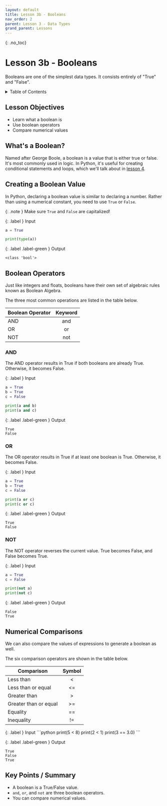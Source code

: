 ```yaml
---
layout: default
title: Lesson 3b - Booleans
nav_order: 2
parent: Lesson 3 - Data Types
grand_parent: Lessons
---
```


{: .no_toc}  
# Lesson 3b - Booleans

Booleans are one of the simplest data types. It consists entirely of "True" and "False".

<details markdown="block">
  <summary>
    Table of Contents
  </summary>
  {: .text-delta }
- TOC
{:toc}
</details>

## Lesson Objectives
- Learn what a boolean is
- Use boolean operators
- Compare numerical values

<!-- ## Lesson Video
The following video demonstrates each of the steps outlined below in text.

<iframe height="416" width="100%" allowfullscreen frameborder=0 src="https://echo360.ca/media/a65689c0-c35c-4f33-9c12-f0ac97883f54/public?autoplay=false&automute=false"></iframe>
[View original here.](https://echo360.ca/media/a65689c0-c35c-4f33-9c12-f0ac97883f54/public?autoplay=false&automute=false) -->

## What's a Boolean?

Named after George Boole, a boolean is a value that is either true or false. It's most commonly used in logic. In Python, it's useful for creating conditional statements and loops, which we'll talk about in [lesson 4](lesson4).

## Creating a Boolean Value

In Python, declaring a boolean value is similar to declaring a number. Rather than using a numerical constant, you need to use `True` or `False`.

{: .note }
Make sure `True` and `False` are capitalized!

<div class="code-example" markdown="1">

{: .label }
Input
```python
a = True

print(type(a))
```

{: .label .label-green }
Output
```
<class 'bool'>
```
</div>

## Boolean Operators

Just like integers and floats, booleans have their own set of algebraic rules known as Boolean Algebra.

The three most common operations are listed in the table below.

| Boolean Operator | Keyword |
|------------------|:-------:|
| AND              |   and   |
| OR               |    or   |
| NOT              |   not   |


### AND

The AND operator results in True if both booleans are already True. Otherwise, it becomes False.

<div class="code-example" markdown="1">

{: .label }
Input
```python
a = True
b = True
c = False

print(a and b)
print(a and c)
```

{: .label .label-green }
Output
```
True
False
```
</div>

### OR

The OR operator results in True if at least one boolean is True. Otherwise, it becomes False.

<div class="code-example" markdown="1">

{: .label }
Input
```python
a = True
b = True
c = False

print(a or c)
print(c or c)
```

{: .label .label-green }
Output
```
True
False
```
</div>

### NOT

The NOT operator reverses the current value. True becomes False, and False becomes True.

<div class="code-example" markdown="1">

{: .label }
Input
```python
a = True
c = False

print(not a)
print(not c)
```

{: .label .label-green }
Output
```
False
True
```
</div>

## Numerical Comparisons

We can also compare the values of expressions to generate a boolean as well.

The six comparison operators are shown in the table below.

| Comparison            | Symbol |
|-----------------------|:------:|
| Less than             |    <   |
| Less than or equal    |   <=   |
| Greater than          |    >   |
| Greater than or equal |   >=   |
| Equality              |   ==   |
| Inequality            |   !=   |

<div class="code-example" markdown="1">
{: .label }
Input
```python
print(5 < 8)
print(2 < 1)
print(3 == 3.0)
```

{: .label .label-green }
Output
```
True
False
True
```
</div>

## Key Points / Summary

- A boolean is a True/False value.
- `and`, `or`, and `not` are three boolean operators.
- You can compare numerical values.
